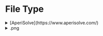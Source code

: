 # File Type

<details>
<summary>[AperiSolve](https://www.aperisolve.com/)</summary>

- Strings
- Binwalk
- Steghide
</details>

<details>
<summary>.png</summary>

- Strings
- Binwalk
</details>
